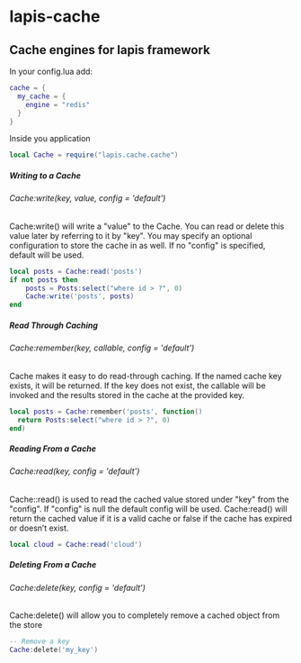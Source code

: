 # lapis-cache
## Cache engines for lapis framework

In your config.lua add:
```lua
cache = {
  my_cache = {
    engine = "redis"
  }
}
```

Inside you application
```lua
local Cache = require("lapis.cache.cache")
```

##### Writing to a Cache
###### Cache:write(key, value, config = 'default')
Cache:write() will write a "value" to the Cache.
You can read or delete this value later by referring to it by "key".
You may specify an optional configuration to store the cache in as well. If no "config" is specified, default will be used.
```lua
local posts = Cache:read('posts')
if not posts then
    posts = Posts:select("where id > ?", 0)
    Cache:write('posts', posts)
end
```

##### Read Through Caching
###### Cache:remember(key, callable, config = 'default')
Cache makes it easy to do read-through caching. 
If the named cache key exists, it will be returned. 
If the key does not exist, the callable will be invoked and the results stored in the cache at the provided key.
```lua
local posts = Cache:remember('posts', function()
  return Posts:select("where id > ?", 0)
end)
```

##### Reading From a Cache
###### Cache:read(key, config = 'default')
Cache::read() is used to read the cached value stored under "key" from the "config".
If "config" is null the default config will be used. 
Cache:read() will return the cached value if it is a valid cache or false if the cache has expired or doesn’t exist.
```lua
local cloud = Cache:read('cloud')
```

##### Deleting From a Cache
###### Cache:delete(key, config = 'default')
Cache:delete() will allow you to completely remove a cached object from the store

```lua
-- Remove a key
Cache:delete('my_key')
```
